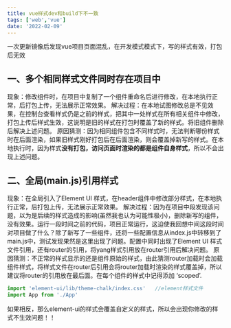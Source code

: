 ```yaml
---
title: vue样式dev和build下不一致
tags: ['web','vue']
date: '2022-02-09'
---
```


一次更新镜像后发现vue项目页面混乱，在开发模式模式下，写的样式有效，打包后无效

## 一、多个相同样式文件同时存在项目中

现象：修改组件时，在项目中复制了一个组件重命名后进行修改，在本地执行正常，后打包上传，无法展示正常效果。
解决过程：在本地试图修改总是不见效果，在控制台查看样式仍是之前的样式，把其中一处样式在所有相关组件中修改，打包上传后样式生效，这说明是旧的样式在打包时覆盖了新的样式。将旧组件删除后解决上述问题。
原因猜测：因为相同组件包含不同样式时，无法判断哪份样式时在后面渲染，如果旧样式刚好打包后在后面渲染，则会覆盖掉新写的样式。在本地执行时，因为样式**没有打包，访问页面时渲染的都是组件自身样式**，所以不会出现上述问题。

## 二、全局(main.js)引用样式

现象：在全局引入了Element UI 样式，在header组件中修改部分样式，在本地执行正常，后打包上传，无法展示正常效果。
解决过程：因为在项目中段发现该问题，以为是后续的样式造成的影响(虽然我也认为可能性极小)，删除新写的组件，没有效果。运行一段时间之前的代码，项目正常运行，这迫使我回想中间这段时间对项目做了什么？除了新写了一些组件，还将一些配置信息从index.js中转移到了main.js中，测试发现果然是这里出现了问题。配置中同时出现了Element UI 样式文件引用，还有router的引用，将yang样式引用放在router引用后解决问题。
原因猜测：不正常的样式显示的还是组件原始的样式，由此猜测router加载时会加载组件样式，将样式文件在router后引用会将router加载时渲染的样式覆盖掉，所以建议将router的引用放在最后面。在每个组件的样式中记得添加 ‘scoped’.

```js
import 'element-ui/lib/theme-chalk/index.css'   //element样式文件
import App from './App'
```

如果相反，那么element-ui的样式会覆盖自定义的样式，所以会出现你修改的样式不生效问题！！
